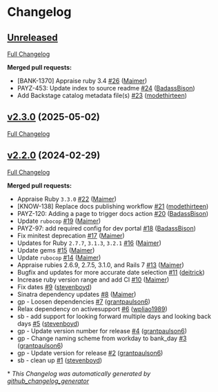 # Changelog

## [Unreleased](https://github.com/appfolio/ae_bank_days/tree/HEAD)

[Full Changelog](https://github.com/appfolio/ae_bank_days/compare/v2.3.0...HEAD)

**Merged pull requests:**

- \[BANK-1370\] Appraise ruby 3.4 [\#26](https://github.com/appfolio/ae_bank_days/pull/26) ([Maimer](https://github.com/Maimer))
- PAYZ-453: Update index to source readme [\#24](https://github.com/appfolio/ae_bank_days/pull/24) ([BadassBison](https://github.com/BadassBison))
- Add Backstage catalog metadata file\(s\) [\#23](https://github.com/appfolio/ae_bank_days/pull/23) ([modethirteen](https://github.com/modethirteen))

## [v2.3.0](https://github.com/appfolio/ae_bank_days/tree/v2.3.0) (2025-05-02)

[Full Changelog](https://github.com/appfolio/ae_bank_days/compare/v2.2.0...v2.3.0)

## [v2.2.0](https://github.com/appfolio/ae_bank_days/tree/v2.2.0) (2024-02-29)

[Full Changelog](https://github.com/appfolio/ae_bank_days/compare/c347cb6b4dc7510c2cb316665165cc0637bd6405...v2.2.0)

**Merged pull requests:**

- Appraise Ruby `3.3.0` [\#22](https://github.com/appfolio/ae_bank_days/pull/22) ([Maimer](https://github.com/Maimer))
- \[KNOW-138\] Replace docs publishing workflow [\#21](https://github.com/appfolio/ae_bank_days/pull/21) ([modethirteen](https://github.com/modethirteen))
- PAYZ-120: Adding a page to trigger docs action [\#20](https://github.com/appfolio/ae_bank_days/pull/20) ([BadassBison](https://github.com/BadassBison))
- Update `rubocop` [\#19](https://github.com/appfolio/ae_bank_days/pull/19) ([Maimer](https://github.com/Maimer))
- PAYZ-97: add required config for dev portal [\#18](https://github.com/appfolio/ae_bank_days/pull/18) ([BadassBison](https://github.com/BadassBison))
- Fix minitest deprecation [\#17](https://github.com/appfolio/ae_bank_days/pull/17) ([Maimer](https://github.com/Maimer))
- Updates for Ruby `2.7.7`, `3.1.3`, `3.2.1` [\#16](https://github.com/appfolio/ae_bank_days/pull/16) ([Maimer](https://github.com/Maimer))
- Update gems [\#15](https://github.com/appfolio/ae_bank_days/pull/15) ([Maimer](https://github.com/Maimer))
- Update `rubocop` [\#14](https://github.com/appfolio/ae_bank_days/pull/14) ([Maimer](https://github.com/Maimer))
- Appraise rubies 2.6.9, 2.7.5, 3.1.0, and Rails 7 [\#13](https://github.com/appfolio/ae_bank_days/pull/13) ([Maimer](https://github.com/Maimer))
- Bugfix and updates for more accurate date selection [\#11](https://github.com/appfolio/ae_bank_days/pull/11) ([deitrick](https://github.com/deitrick))
- Increase ruby version range and add CI [\#10](https://github.com/appfolio/ae_bank_days/pull/10) ([Maimer](https://github.com/Maimer))
- Fix dates [\#9](https://github.com/appfolio/ae_bank_days/pull/9) ([stevenboyd](https://github.com/stevenboyd))
- Sinatra dependency updates [\#8](https://github.com/appfolio/ae_bank_days/pull/8) ([Maimer](https://github.com/Maimer))
- gp - Loosen dependencies [\#7](https://github.com/appfolio/ae_bank_days/pull/7) ([grantpaulson6](https://github.com/grantpaulson6))
- Relax dependency on activesupport [\#6](https://github.com/appfolio/ae_bank_days/pull/6) ([wpliao1989](https://github.com/wpliao1989))
- sb - add support for looking forward multiple days and looking back days [\#5](https://github.com/appfolio/ae_bank_days/pull/5) ([stevenboyd](https://github.com/stevenboyd))
- gp - Update version number for release [\#4](https://github.com/appfolio/ae_bank_days/pull/4) ([grantpaulson6](https://github.com/grantpaulson6))
- gp - Change naming scheme from workday to bank\_day [\#3](https://github.com/appfolio/ae_bank_days/pull/3) ([grantpaulson6](https://github.com/grantpaulson6))
- gp - Update version for release [\#2](https://github.com/appfolio/ae_bank_days/pull/2) ([grantpaulson6](https://github.com/grantpaulson6))
- sb - clean up [\#1](https://github.com/appfolio/ae_bank_days/pull/1) ([stevenboyd](https://github.com/stevenboyd))



\* *This Changelog was automatically generated by [github_changelog_generator](https://github.com/github-changelog-generator/github-changelog-generator)*
